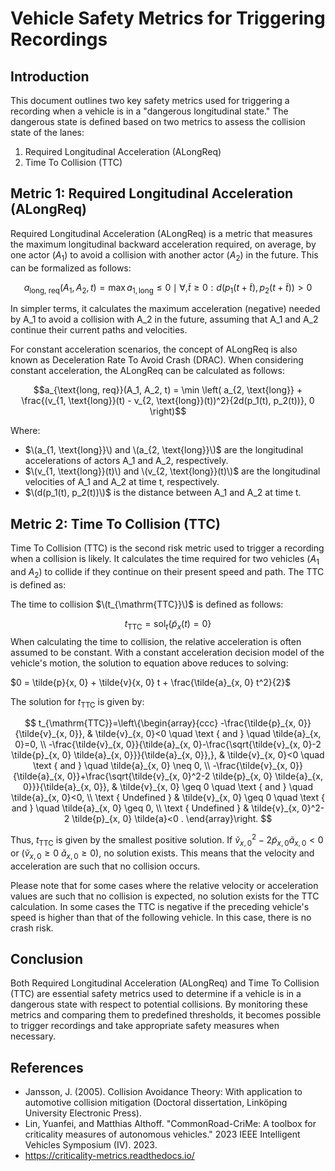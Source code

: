 # Vehicle Safety Metrics for Triggering Recordings

## Introduction

This document outlines two key safety metrics used for triggering a recording when a vehicle is in a "dangerous longitudinal state." The dangerous state is defined based on two metrics to assess the collision state of the lanes:

1. Required Longitudinal Acceleration (ALongReq)
2. Time To Collision (TTC)

## Metric 1: Required Longitudinal Acceleration (ALongReq)

Required Longitudinal Acceleration (ALongReq) is a metric that measures the maximum longitudinal backward acceleration required, on average, by one actor ($A_1$) to avoid a collision with another actor ($A_2$) in the future. This can be formalized as follows:

$$a_{\text{long, req}}(A_1, A_2, t) = \max {a_{1, \text{long}} \le 0 \mid \forall , \tilde{t} \ge 0: d(p_1(t + \tilde{t}), p_2(t + \tilde{t})) > 0}$$

In simpler terms, it calculates the maximum acceleration (negative) needed by A_1 to avoid a collision with A_2 in the future, assuming that A_1 and A_2 continue their current paths and velocities.

For constant acceleration scenarios, the concept of ALongReq is also known as Deceleration Rate To Avoid Crash (DRAC). When considering constant acceleration, the ALongReq can be calculated as follows:

$$a_{\text{long, req}}(A_1, A_2, t) = \min \left( a_{2, \text{long}} + \frac{(v_{1, \text{long}}(t) - v_{2, \text{long}}(t))^2}{2d(p_1(t), p_2(t))}, 0 \right)$$

Where:
- $\(a_{1, \text{long}}\) and \(a_{2, \text{long}}\)$ are the longitudinal accelerations of actors A_1 and A_2, respectively.
- $\(v_{1, \text{long}}(t)\) and \(v_{2, \text{long}}(t)\)$ are the longitudinal velocities of A_1 and A_2 at time t, respectively.
- $\(d(p_1(t), p_2(t))\)$ is the distance between A_1 and A_2 at time t.


## Metric 2: Time To Collision (TTC)

Time To Collision (TTC) is the second risk metric used to trigger a recording when a collision is likely.
It calculates the time required for two vehicles ($A_1$ and $A_2$) to collide if they continue on their present speed and path. The TTC is defined as:

The time to collision $\(t_{\mathrm{TTC}}\)$ is defined as follows:

$$t_{\mathrm{TTC}}=\operatorname{sol}_t\left\{\tilde{p}_x(t)=0\right\}$$
When calculating the time to collision, the relative acceleration is often assumed to be constant. With a constant acceleration decision model of the vehicle's motion, the solution to equation above reduces to solving:

$0 = \tilde{p}{x, 0} + \tilde{v}{x, 0} t + \frac{\tilde{a}_{x, 0} t^2}{2}$

The solution for $t_{\mathrm{TTC}}$ is given by:

$$
t_{\mathrm{TTC}}=\left\{\begin{array}{ccc}
-\frac{\tilde{p}_{x, 0}}{\tilde{v}_{x, 0}}, & \tilde{v}_{x, 0}<0 \quad \text { and } \quad \tilde{a}_{x, 0}=0, \\
-\frac{\tilde{v}_{x, 0}}{\tilde{a}_{x, 0}-\frac{\sqrt{\tilde{v}_{x, 0}-2 \tilde{p}_{x, 0} \tilde{a}_{x, 0}}}{\tilde{a}_{x, 0}},}, & \tilde{v}_{x, 0}<0 \quad \text { and } \quad \tilde{a}_{x, 0} \neq 0, \\
-\frac{\tilde{v}_{x, 0}}{\tilde{a}_{x, 0}}+\frac{\sqrt{\tilde{v}_{x, 0}^2-2 \tilde{p}_{x, 0} \tilde{a}_{x, 0}}}{\tilde{a}_{x, 0}}, & \tilde{v}_{x, 0} \geq 0 \quad \text { and } \quad \tilde{a}_{x, 0}<0, \\
\text { Undefined } & \tilde{v}_{x, 0} \geq 0 \quad \text { and } \quad \tilde{a}_{x, 0} \geq 0, \\
\text { Undefined } & \tilde{v}_{x, 0}^2-2 \tilde{p}_{x, 0} \tilde{a}<0 .
\end{array}\right.
$$

Thus, $t_{\mathrm{TTC}}$ is given by the smallest positive solution. If $\tilde{v}_{x, 0}^2 - 2 \tilde{p}_{x, 0} \tilde{a}_{x, 0} < 0$ or $(\tilde{v}_{x, 0} \geq 0$ $\tilde{a}_{x, 0} \geq 0)$, no solution exists. This means that the velocity and acceleration are such that no collision occurs.

Please note that for some cases where the relative velocity or acceleration values are such that no collision is expected, no solution exists for the TTC calculation.
In some cases the TTC is negative if the preceding vehicle's speed is higher than that of the following vehicle. In this case, there is no crash risk.

## Conclusion

Both Required Longitudinal Acceleration (ALongReq) and Time To Collision (TTC) are essential safety metrics used to determine if a vehicle is in a dangerous state with respect to potential collisions.
By monitoring these metrics and comparing them to predefined thresholds, it becomes possible to trigger recordings and take appropriate safety measures when necessary.

## References

- Jansson, J. (2005). Collision Avoidance Theory: With application to automotive collision mitigation (Doctoral dissertation, Linköping University Electronic Press).
- Lin, Yuanfei, and Matthias Althoff. "CommonRoad-CriMe: A toolbox for criticality measures of autonomous vehicles." 2023 IEEE Intelligent Vehicles Symposium (IV). 2023.
- https://criticality-metrics.readthedocs.io/
